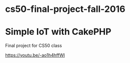 # cs50-final-project-fall-2016
# Simple IoT with CakePHP
Final project for CS50 class

https://youtu.be/-ao1h4hffWI 
